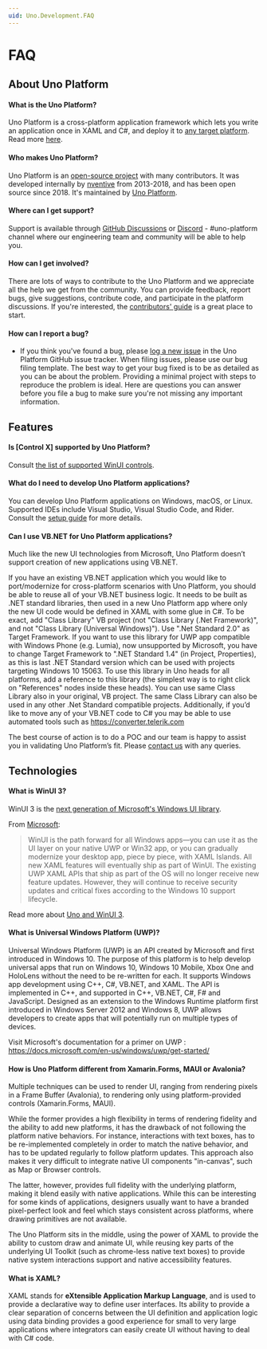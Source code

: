 ```yaml
---
uid: Uno.Development.FAQ
---
```


# FAQ

## About Uno Platform

#### What is the Uno Platform?

Uno Platform is a cross-platform application framework which lets you write an application once in XAML and C#, and deploy it to [any target platform](getting-started/requirements.md). Read more [here](what-is-uno.md).

#### Who makes Uno Platform?

Uno Platform is an [open-source project](https://github.com/unoplatform/Uno) with many contributors. It was developed internally by [nventive](https://nventive.com) from 2013-2018, and has been open source since 2018. It's maintained by [Uno Platform](https://platform.uno).

#### Where can I get support?
Support is available through [GitHub Discussions](https://github.com/unoplatform/uno/discussions) or [Discord](https://www.platform.uno/discord) - #uno-platform channel where our engineering team and community will be able to help you.

#### How can I get involved?
There are lots of ways to contribute to the Uno Platform and we appreciate all the help we get from the community. You can provide feedback, report bugs, give suggestions, contribute code, and participate in the platform discussions. If you're interested, the [contributors' guide](uno-development/contributing-intro.md) is a great place to start.

#### How can I report a bug?
- If you think you've found a bug, please [log a new issue](https://github.com/unoplatform/Uno/issues) in the Uno Platform GitHub issue tracker. When filing issues, please use our bug filing template. The best way to get your bug fixed is to be as detailed as you can be about the problem. Providing a minimal project with steps to reproduce the problem is ideal. Here are questions you can answer before you file a bug to make sure you're not missing any important information.

## Features

#### Is [Control X] supported by Uno Platform?

Consult [the list of supported WinUI controls](implemented-views.md).

#### What do I need to develop Uno Platform applications?

You can develop Uno Platform applications on Windows, macOS, or Linux. Supported IDEs include Visual Studio, Visual Studio Code, and Rider. Consult the [setup guide](get-started.md) for more details.

#### Can I use VB.NET for Uno Platform applications?

Much like the new UI technologies from Microsoft, Uno Platform doesn’t support creation of new applications using VB.NET.

If you have an existing VB.NET application which you would like to port/modernize for cross-platform scenarios with Uno Platform, you should be able to reuse all of your VB.NET business logic. It needs to be built as .NET standard libraries, then used in a new Uno Platform app where only the new UI code would be defined in XAML with some glue in C#.
To be exact, add "Class Library" VB project (not "Class Library (.Net Framework)", and not "Class Library (Universal Windows)"). Use ".Net Standard 2.0" as Target Framework.
If you want to use this library for UWP app compatible with Windows Phone (e.g. Lumia), now unsupported by Microsoft, you have to change Target Framework to ".NET Standard 1.4" (in Project, Properties), as this is last .NET Standard version which can be used with projects targeting Windows 10 15063.
To use this library in Uno heads for all platforms, add a reference to this library (the simplest way is to right click on "References" nodes inside these heads).
You can use same Class Library also in your original, VB project. The same Class Library can also be used in any other .Net Standard compatible projects.
Additionally, if you’d like to move any of your VB.NET code to C# you may be able to use automated tools such as https://converter.telerik.com

The best course of action is to do a POC and our team is happy to assist you in validating Uno Platform’s fit. Please [contact us](https://platform.uno/contact) with any queries.

## Technologies

#### What is WinUI 3?

WinUI 3 is the [next generation of Microsoft's Windows UI library](https://docs.microsoft.com/en-us/windows/apps/winui/).

From [Microsoft](https://docs.microsoft.com/en-us/windows/apps/winui/):

> WinUI is the path forward for all Windows apps—you can use it as the UI layer on your native UWP or Win32 app, or you can gradually modernize your desktop app, piece by piece, with XAML Islands.
> All new XAML features will eventually ship as part of WinUI. The existing UWP XAML APIs that ship as part of the OS will no longer receive new feature updates. However, they will continue to receive security updates and critical fixes according to the Windows 10 support lifecycle.

Read more about [Uno and WinUI 3](uwp-vs-winui3.md).

#### What is Universal Windows Platform (UWP)?

Universal Windows Platform (UWP) is an API created by Microsoft and first introduced in Windows 10. The purpose of this platform is to help develop universal apps that run on Windows 10, Windows 10 Mobile, Xbox One and HoloLens without the need to be re-written for each. It supports Windows app development using C++, C#, VB.NET, and XAML. The API is implemented in C++, and supported in C++, VB.NET, C#, F# and JavaScript. Designed as an extension to the Windows Runtime platform first introduced in Windows Server 2012 and Windows 8, UWP allows developers to create apps that will potentially run on multiple types of devices.

Visit Microsoft's documentation for a primer on UWP : https://docs.microsoft.com/en-us/windows/uwp/get-started/

#### How is Uno Platform different from Xamarin.Forms, MAUI or Avalonia?
Multiple techniques can be used to render UI, ranging from rendering pixels in a Frame Buffer (Avalonia), to rendering only using platform-provided controls (Xamarin.Forms, MAUI). 

While the former provides a high flexibility in terms of rendering fidelity and the ability to add new platforms, it has the drawback of not following the platform native behaviors. For instance, interactions with text boxes, has to be re-implemented completely in order to match the native behavior, and has to be updated regularly to follow platform updates. This approach also makes it very difficult to integrate native UI components "in-canvas", such as Map or Browser controls.

The latter, however, provides full fidelity with the underlying platform, making it blend easily with native applications. While this can be interesting for some kinds of applications, designers usually want to have a branded pixel-perfect look and feel which stays consistent across platforms, where drawing primitives are not available.

The Uno Platform sits in the middle, using the power of XAML to provide the ability to custom draw and animate UI, while reusing key parts of the underlying UI Toolkit (such as chrome-less native text boxes) to provide native system interactions support and native accessibility features.

#### What is XAML?

XAML stands for **eXtensible Application Markup Language**, and is used to provide a declarative way to define user interfaces. Its ability to provide a clear separation of concerns between the UI definition and application logic using data binding provides a good experience for small to very large applications where integrators can easily create UI without having to deal with C# code.
